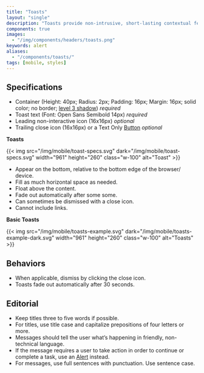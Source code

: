 ```yaml
---
title: "Toasts"
layout: "single"
description: "Toasts provide non-intrusive, short-lasting contextual feedback to the user."
components: true
images:
  - "/img/components/headers/toasts.png"
keywords: alert
aliases:
  - "/components/toasts/"
tags: [mobile, styles]
---
```


## Specifications

- Container (Height: 40px; Radius: 2px; Padding: 16px; Margin: 16px; solid color; no border; [level 3 shadow](/foundations/shadows-and-depth/)) _required_
- Toast text (Font: Open Sans Semibold 14px) _required_
- Leading non-interactive icon (16x16px) _optional_
- Trailing close icon (16x16px) or a Text Only [Button](/components/mobile/buttons/) _optional_

**Toasts**

{{< img src="/img/mobile/toast-specs.svg" dark="/img/mobile/toast-specs.svg" width="961" height="260" class="w-100" alt="Toast" >}}

- Appear on the bottom, relative to the bottom edge of the browser/ device.
- Fill as much horizontal space as needed.
- Float above the content.
- Fade out automatically after some some.
- Can sometimes be dismissed with a close icon.
- Cannot include links.

**Basic Toasts**

{{< img src="/img/mobile/toasts-example.svg" dark="/img/mobile/toasts-example-dark.svg" width="961" height="260" class="w-100" alt="Toasts" >}}

## Behaviors

- When applicable, dismiss by clicking the close icon.
- Toasts fade out automatically after 30 seconds.

## Editorial

- Keep titles three to five words if possible.
- For titles, use title case and capitalize prepositions of four letters or more.
- Messages should tell the user what’s happening in friendly, non-technical language.
- If the message requires a user to take action in order to continue or complete a task, use an [Alert](/components/mobile/alerts/)
  instead.
- For messages, use full sentences with punctuation. Use sentence case.
